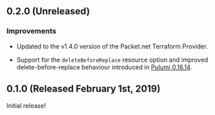 ## 0.2.0 (Unreleased)

### Improvements

- Updated to the v1.4.0 version of the Packet.net Terraform Provider.

- Support for the `deleteBeforeReplace` resource option and improved
  delete-before-replace behaviour introduced in [Pulumi
  0.16.14](https://github.com/pulumi/pulumi/blob/master/CHANGELOG.md#01614-released-january-31st-2019).

## 0.1.0 (Released February 1st, 2019)

Initial release!
